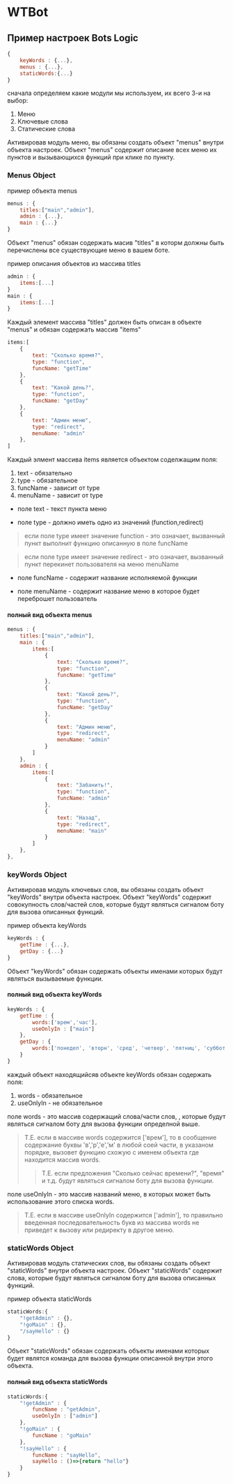 # WTBot

## Пример настроек Bots Logic ##

```js
{
    keyWords : {...},
    menus : {...},
    staticWords:{...}
}
```

сначала определяем какие модули мы используем, их всего 3-и на выбор:
1. Меню
2. Ключевые слова
3. Статические слова

Активировав модуль меню, вы обязаны создать объект "menus" внутри объекта настроек.
Объект "menus" содержит описание всех меню их пунктов и вызывающихся функций при клике по пункту.

### Menus Object ###

пример объекта menus
``` js
menus : {
    titles:["main","admin"],
    admin : {...},
    main : {...}
}
```

Объект "menus" обязан содержать масив "titles" в которм должны быть перечислены все существующие меню в вашем боте.

пример описания объектов из массива titles
``` js
admin : {
    items:[...]
}
main : {
    items:[...]
}
```
Каждый элемент массива "titles" должен быть описан в объекте "menus" и обязан содержать массив "items"
``` js
items:[
    {
        text: "Сколько время?",
        type: "function",
        funcName: "getTime"
    },
    {
        text: "Какой день?",
        type: "function",
        funcName: "getDay"
    },
    {
        text: "Админ меню",
        type: "redirect",
        menuName: "admin"
    },
]
```
Каждый элмент массива items является объектом соделжащим поля:
1. text - обязательно
2. type - обязательное
3. funcName - зависит от type
4. menuName - зависит от type

+ поле text - текст пункта меню

+ поле type - должно иметь одно из значений (function,redirect)

>если поле type имеет значение function - это означает, вызванный пункт выполнит функцию описанную в поле funcName

>если поле type имеет значение redirect - это означает, вызванный пункт перекинет пользователя на меню menuName

+ поле funcName - содержит название исполняемой функции

+ поле menuName - содержит название меню в которое будет переброшет пользователь

#### полный вид объекта menus ####
```js
menus : {
    titles:["main","admin"],
    main : {
        items:[
            {
                text: "Сколько время?",
                type: "function",
                funcName: "getTime"
            },
            {
                text: "Какой день?",
                type: "function",
                funcName: "getDay"
            },
            {
                text: "Админ меню",
                type: "redirect",
                menuName: "admin"
            }
        ]
    },
    admin : {
        items:[
            {
                text: "Забанить!",
                type: "function",
                funcName: "admin"
            },
            {
                text: "Назад",
                type: "redirect",
                menuName: "main"
            }
        ]
    },
},
```
### keyWords Object ###

Активировав модуль ключевых слов, вы обязаны создать объект "keyWords" внутри объекта настроек.
Объект "keyWords" содержит совокупность слов/частей слов, которые будут являться сигналом боту для вызова описанных функций.

пример объекта keyWords
``` js
keyWords : {
    getTime : {...},
    getDay : {...}
}
```

Объект "keyWords" обязан содержать объекты именами которых будут являться вызываемые функции.

#### полный вид объекта keyWords ####
``` js
keyWords : {
    getTime : {
        words:['врем','час'],
        useOnlyIn : ["main"]
    },
    getDay : {
        words:['понедел', 'вторн', 'сред', 'четвер', 'пятниц', 'суббот','субот', 'воскр']
    }
}
```
каждый объект находящийсяв объекте keyWords обязан содержать поля:
1. words - обязательное
2. useOnlyIn - не обязательное

поле words - это массив содержащий слова/части слов, , которые будут являться сигналом боту для вызова функции определной выше.
>Т.Е. если в массиве words содержится ['врем'], то в сообщение содержание буквы 'в','р','е','м' в любой соей части, в указаном порядке, вызовет функцию схожую с именем объекта где находится массив words.
>> Т.Е. если предложения "Сколько сейчас времени?", "время" и т.д. будут являться сигналом боту для вызова функции.

поле useOnlyIn - это массив названий меню, в которых может быть использование этого списка words.
>Т.Е. если в массиве useOnlyIn содержится ['admin'], то правильно введенная последовательность букв из массива words не приведет к вызову или редиректу в другое меню.

### staticWords Object ###

Активировав модуль статических слов, вы обязаны создать объект "staticWords" внутри объекта настроек.
Объект "staticWords" содержит слова, которые будут являться сигналом боту для вызова описанных функций.

пример объекта staticWords
``` js
staticWords:{
    "!getAdmin" : {},
    "!goMain" : {},
    "/sayHello" : {}
}
```

Объект "staticWords" обязан содержать объекты именами которых будет являтся команда для вызова функции описанной внутри этого объекта.

#### полный вид объекта staticWords ####
``` js
staticWords:{
    "!getAdmin" : {
        funcName : "getAdmin",
        useOnlyIn : ["admin"]
    },
    "!goMain" : {
        funcName : "goMain"
    },
    "!sayHello" : {
        funcName : "sayHello",
        sayHello : ()=>{return "hello"}
    }
}
```





